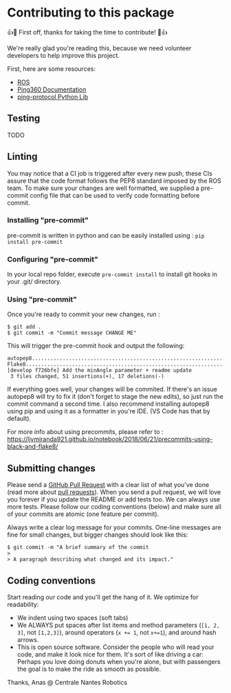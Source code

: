 # Contributing to this package

👍🎉 First off, thanks for taking the time to contribute! 🎉👍

We're really glad you're reading this, because we need volunteer developers to help improve this project.

First, here are some resources:

  * [ROS](http://wiki.ros.org/)
  * [Ping360 Documentation](https://docs.bluerobotics.com/ping-protocol/pingmessage-ping360/)
  * [ping-protocol Python Lib](https://pypi.org/project/bluerobotics-ping/)

## Testing

TODO

## Linting

You may notice that a CI job is triggered after every new push, these CIs assure that the code format follows the PEP8 standard imposed by the ROS team.
To make sure your changes are well formatted, we supplied a pre-commit config file that can be used to verify code formatting before commit.

### Installing "pre-commit"

pre-commit is written in python and can be easily installed using : ```pip install pre-commit```

### Configuring "pre-commit"

In your local repo folder, execute ```pre-commit install``` to install git hooks in your .git/ directory.

### Using "pre-commit"

Once you're ready to commit your new changes, run :
```
$ git add .
$ git commit -m "Commit message CHANGE ME"
```
This will trigger the pre-commit hook and output the following:
```
autopep8.................................................................Passed/Failed
Flake8...................................................................Passed/Failed
[develop f726bfe] Add the minAngle parameter + readme update
 3 files changed, 51 insertions(+), 17 deletions(-)
```

If everything goes well, your changes will be commited. If there's an issue autopep8 will try to fix it (don't forget to stage the new edits), so just run the commit command a second time.
I also recommend installing autopep8 using pip and using it as a formatter in you're IDE. (VS Code has that by default).


For more info about using precommits, please refer to : https://ljvmiranda921.github.io/notebook/2018/06/21/precommits-using-black-and-flake8/
## Submitting changes

Please send a [GitHub Pull Request](https://github.com/CentraleNantesRobotics/ping360_sonar_python/pull/new/develop) with a clear list of what you've done (read more about [pull requests](http://help.github.com/pull-requests/)). When you send a pull request, we will love you forever if you update the README or add tests too. We can always use more tests. Please follow our coding conventions (below) and make sure all of your commits are atomic (one feature per commit).

Always write a clear log message for your commits. One-line messages are fine for small changes, but bigger changes should look like this:

    $ git commit -m "A brief summary of the commit
    > 
    > A paragraph describing what changed and its impact."

## Coding conventions

Start reading our code and you'll get the hang of it. We optimize for readability:

  * We indent using two spaces (soft tabs)
  * We ALWAYS put spaces after list items and method parameters (`[1, 2, 3]`, not `[1,2,3]`), around operators (`x += 1`, not `x+=1`), and around hash arrows.
  * This is open source software. Consider the people who will read your code, and make it look nice for them. It's sort of like driving a car: Perhaps you love doing donuts when you're alone, but with passengers the goal is to make the ride as smooth as possible.

Thanks,
Anas @ Centrale Nantes Robotics
